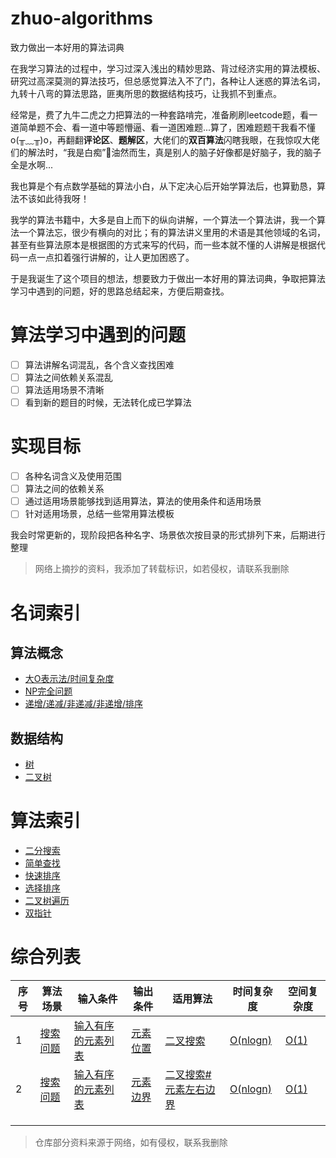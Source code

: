 # zhuo-algorithms
致力做出一本好用的算法词典

在我学习算法的过程中，学习过深入浅出的精妙思路、背过经济实用的算法模板、研究过高深莫测的算法技巧，但总感觉算法入不了门，各种让人迷惑的算法名词，九转十八弯的算法思路，匪夷所思的数据结构技巧，让我抓不到重点。

经常是，费了九牛二虎之力把算法的一种套路啃完，准备刷刷leetcode题，看一道简单题不会、看一道中等题懵逼、看一道困难题...算了，困难题题干我看不懂o(╥﹏╥)o，再翻翻**评论区**、**题解区**，大佬们的**双百算法**闪瞎我眼，在我惊叹大佬们的解法时，“我是白痴”🤪油然而生，真是别人的脑子好像都是好脑子，我的脑子全是水啊...

我也算是个有点数学基础的算法小白，从下定决心后开始学算法后，也算勤恳，算法不该如此待我呀！

我学的算法书籍中，大多是自上而下的纵向讲解，一个算法一个算法讲，我一个算法一个算法忘，很少有横向的对比；有的算法讲义里用的术语是其他领域的名词，甚至有些算法原本是根据图的方式来写的代码，而一些本就不懂的人讲解是根据代码一点一点扣着强行讲解的，让人更加困惑了。

于是我诞生了这个项目的想法，想要致力于做出一本好用的算法词典，争取把算法学习中遇到的问题，好的思路总结起来，方便后期查找。



# 算法学习中遇到的问题
- [ ] 算法讲解名词混乱，各个含义查找困难
- [ ] 算法之间依赖关系混乱
- [ ] 算法适用场景不清晰
- [ ] 看到新的题目的时候，无法转化成已学算法
 
# 实现目标
- [ ] 各种名词含义及使用范围
- [ ] 算法之间的依赖关系
- [ ] 通过适用场景能够找到适用算法，算法的使用条件和适用场景
- [ ] 针对适用场景，总结一些常用算法模板

我会时常更新的，现阶段把各种名字、场景依次按目录的形式排列下来，后期进行整理
> 网络上摘抄的资料，我添加了转载标识，如若侵权，请联系我删除

# 名词索引
## 算法概念
- [大O表示法/时间复杂度](/名词/大O表示法.md)
- [NP完全问题](/名词/NP完全问题.md)
- [递增/递减/非递减/非递增/排序](/名词/数组排序顺序.md)

## 数据结构
- [树](/名词/树.md)
- [二叉树](/名词/二叉树.md)






# 算法索引

- [二分搜索](/算法/二分搜索.md)
- [简单查找](/算法/简单查找.md)
- [快速排序](/算法/快速排序.md)
- [选择排序](/算法/选择排序.md)
- [二叉树遍历](/算法/二叉树的遍历.md)
- [双指针](/算法/双指针.md)

# 综合列表
|序号	|算法场景							|输入条件														|输出条件											|适用算法						|时间复杂度												|空间复杂度											|
|--		|--									|--																|--													|--								|--														|--													|
|1		|[搜索问题](/适用场景/搜索问题.md)	|[输入有序的元素列表](/适用场景/搜索问题.md#输入有序的元素列表)	|[元素位置](/适用场景/搜索问题.md#输出元素位置)	|[二叉搜索](/算法/二分搜索.md)	|[O(nlogn)](/名词/大O表示法.md#一些常见的大O运行时间)	|[O(1)](/名词/大O表示法.md#一些常见的大O运行时间)	|
|2		|[搜索问题](/适用场景/搜索问题.md)	|[输入有序的元素列表](/适用场景/搜索问题.md#输入有序的元素列表)	|[元素边界](/适用场景/搜索问题.md#输出元素左右边界)	|[二叉搜索#元素左右边界](/算法/二分搜索.md#输出元素左右边界)	|[O(nlogn)](/名词/大O表示法.md#一些常见的大O运行时间)	|[O(1)](/名词/大O表示法.md#一些常见的大O运行时间)	|
|		|									|																|													|								|														|													|
|		|									|																|													|								|														|													|
|		|									|																|													|								|														|													|

> 仓库部分资料来源于网络，如有侵权，联系我删除